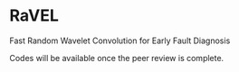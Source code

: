 # RaVEL
Fast Random Wavelet Convolution for Early Fault Diagnosis

Codes will be available once the peer review is complete.

